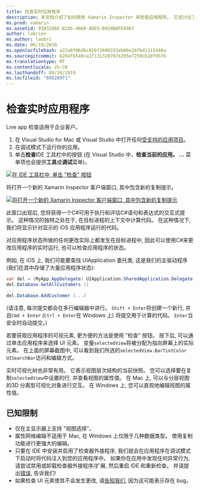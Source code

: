 ```yaml
---
title: 检查实时应用程序
description: 本文档介绍了如何使用 Xamarin Inspector 来检查应用程序。 它还讨论了 Xamarin Inspector 工具的限制。
ms.prod: xamarin
ms.assetid: 91B3206E-B2A5-4660-A6E5-B924B8FE69A7
author: lobrien
ms.author: laobri
ms.date: 06/19/2018
ms.openlocfilehash: a22a0f06d6c02bf3600333eb00a26fbd1315440a
ms.sourcegitcommit: 6264fb540ca1f131328707e295e7259cb10f95fb
ms.translationtype: MT
ms.contentlocale: zh-CN
ms.lasthandoff: 08/16/2019
ms.locfileid: "69528971"
---
```

# <a name="inspecting-live-applications"></a>检查实时应用程序

Live app 检查适用于企业客户。

1. 在 Visual Studio for Mac 或 Visual Studio 中打开任何[受支持的应用项目](~/tools/inspector/install.md#supported-platforms)。
1. 在调试模式下运行你的应用。
1. 单击**检查**IDE 工具栏中的按钮 (在 Visual Studio 中，**检查当前的应用。 ...** 菜单项也会提供**工具**或**调试**菜单)。

[![](inspect-images/mac-heres-the-button.png "在 IDE 工具栏中, 单击 \"检查\" 按钮")](inspect-images/mac-heres-the-button.png#lightbox)

将打开一个新的 Xamarin Inspector 客户端窗口, 其中包含新的复制提示。

[![](inspect-images/inspector-0.7.0-map-inspect-small.png "将打开一个新的 Xamarin Inspector 客户端窗口, 其中包含新的复制提示")](inspect-images/inspector-0.7.0-map-inspect.png#lightbox)

此窗口出现后, 您将获得一个C#可用于执行和评估C#语句和表达式的交互式提示。 这种情况的独特之处在于, 在目标进程的上下文中计算代码。 在这种情况下, 我们将显示针对显示的 iOS 应用程序运行的代码。

对应用程序状态所做的任何更改实际上都发生在目标进程中, 因此可以使用C#来更改应用程序的实时运行, 也可以检查应用程序的状态。

例如, 在 iOS 上, 我们可能要查找 UIApplication 委托类, 这是我们的主驱动程序 (我们在其中存储了大量应用程序状态):

```csharp
var del = (MyApp.AppDelegate) UIApplication.SharedApplication.Delegate
del.Database.GetAllCustomers ()
...
del.Database.AddCustomer (...)
```

(请注意, 每次提交都会在多行编辑器中进行。 `Shift + Enter`将创建一个新行, 并且`Cmd + Enter` (`Ctrl + Enter`在 Windows 上) 将提交用于计算的代码。 `Enter`当安全时自动提交。)

若要获取应用程序的可视元素, 更方便的方法是使用 "检查" 按钮。 按下后, 可以通过单击应用程序来选择 UI 元素。 变量`selectedView`将被分配为指向屏幕上的实际元素。 在上面的屏幕截图中, 可以看到我们所选的`selectedView.BarTintColor` `UISearchBar`访问和编辑方式。

实时可视化树也非常有用。 它表示视图层次结构的当前快照。 您可以选择要在复制`selectedView`中设置的行, 并查看视图的属性值。 在 Mac 上, 可以与分层视图的3D 分离型可视化对象进行交互。 在 Windows 上, 您可以直观地编辑视图的属性值。

## <a name="known-limitations"></a>已知限制

- 仅在主显示器上支持 "视图选择"。
- 属性网格编辑不适用于 Mac, 在 Windows 上仅限于几种数据类型。 使用复制功能进行更强大的编辑。
- 只要在 IDE 中安装并启用了检查器外接程序, 我们就会在应用程序在调试模式下启动时将代码注入到您的应用程序中。 如果你在应用中发现任何异常行为, 请尝试禁用或卸载检查器外接程序/扩展, 然后重启 IDE 和重新检查。 并请提出[错误](~/tools/inspector/install.md#reporting-bugs), 告诉我们!
- 如果检查 UI 元素使其不会发生更改, 请[告知我们](~/tools/inspector/install.md#reporting-bugs), 因为这可能表示存在 bug。

